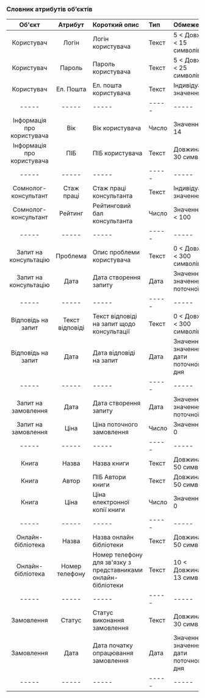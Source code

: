 ### Словник атрибутів об’єктів

|Об'єкт|Атрибут|Короткий опис|Тип|Обмеження|
|:-----:|:-----:|:-----|:-----|:-----|
|Користувач|Логін|Логін користувача|Текст|5 < Довжина < 15 символів|
|Користувач|Пароль|Пароль користувача|Текст|5 < Довжина < 25 символів|
|Користувач|Ел. Пошта|Ел. пошта користувача|Текст|Індивідуальне значення|
|-----|-----|-----|-----|-----|
|Інформація про користувача|Вік|Вік користувача|Число|Значення > 14|
|Інформація про користувача|ПІБ|ПІБ користувача|Текст|Довжина < 30 символів|
|-----|-----|-----|-----|-----|
|Сомнолог-консультант|Стаж праці|Стаж праці консультанта|Текст|Індивідуальне значення|
|Сомнолог-консультант|Рейтинг|Рейтинговий бал консультанта|Число|Значення > 0 < 100|
|-----|-----|-----|-----|-----|
|Запит на консультацію|Проблема|Опис проблеми користувача|Текст|0 < Довжина < 300 символів|
|Запит на консультацію|Дата|Дата створення запиту|Дата|Значення >= значення поточної дати|
|-----|-----|-----|-----|-----|
|Відповідь на запит|Текст відповіді|Текст відповіді на запит щодо консультації|Текст|0 < Довжина < 300 символів|
|Відповідь на запит|Дата|Дата відповіді на запит|Дата|Значення >= значення дати поточного дня|
|-----|-----|-----|-----|-----|
|Запит на замовлення|Дата|Дата створення запиту|Дата|Значення >= значення поточної дати|
|Запит на замовлення|Ціна|Ціна поточного замовлення|Число|Значення >= 0|
|-----|-----|-----|-----|-----|
|Книга|Назва|Назва книги|Текст|Довжина < 50 символів|
|Книга|Автор|ПІБ Автори книги|Текст|Довжина < 50 символів|
|Книга|Ціна|Ціна електронної копії книги|Число|Значення >= 0|
|-----|-----|-----|-----|-----|
|Онлайн-бібліотека|Назва|Назва онлайн бібліотеки|Текст|Довжина < 50 символів|
|Онлайн-бібліотека|Номер телефону|Номер телефону для зв'язку з представниками онлайн-бібліотеки|Текст|10 < Довжина < 13 символів|
|-----|-----|-----|-----|-----|
|Замовлення|Статус|Статус виконання замовлення|Текст|Довжина < 30 символів|
|Замовлення|Дата|Дата початку опрацювання замовлення|Дата|Значення >= значення дати поточного дня|
|-----|-----|-----|-----|-----|
